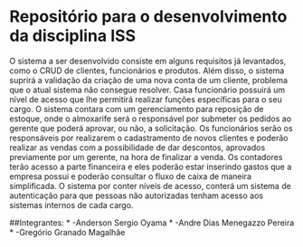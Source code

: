 # Repositório para o desenvolvimento da disciplina ISS

O sistema a ser desenvolvido consiste em alguns requisitos já levantados, como o CRUD de clientes, funcionários e produtos. Além disso, o sistema suprirá a validação da criação de uma nova conta de um cliente, problema que o atual sistema não consegue resolver. Casa funcionário possuirá um nível de acesso que lhe permitirá realizar funções específicas para o seu cargo. O sistema contara com um gerenciamento para reposição de estoque, onde o almoxarife será o responsável por submeter os pedidos ao gerente que poderá aprovar, ou não, a solicitação. Os funcionários serão os responsáveis por realizarem o cadastramento de novos clientes e poderão realizar as vendas com a possibilidade de dar descontos, aprovados previamente por um gerente, na hora de finalizar a venda. Os contadores terão acesso a parte financeira e eles poderão estar inserindo gastos que a empresa possui e poderão consultar o fluxo de caixa de maneira simplificada. O sistema por conter níveis de acesso, conterá um sistema de autenticação para que pessoas não autorizadas tenham acesso aos sistemas internos de cada cargo. 

##Integrantes:
*
-Anderson Sergio Oyama
*
-Andre Dias Menegazzo Pereira	
*
-Gregório Granado Magalhãe 

